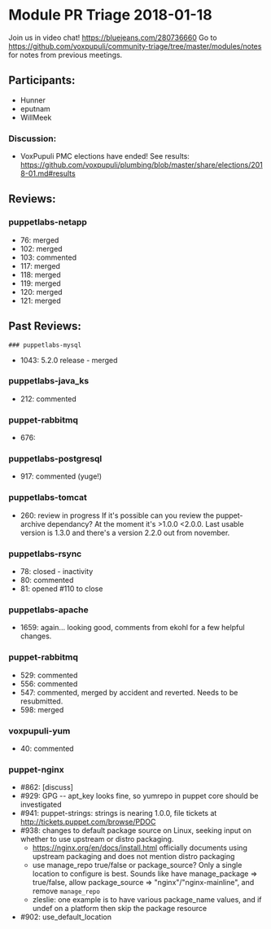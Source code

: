 # Module PR Triage 2018-01-18

Join us in video chat! https://bluejeans.com/280736660
Go to https://github.com/voxpupuli/community-triage/tree/master/modules/notes for notes from previous meetings.


## Participants:
* Hunner
* eputnam
* WillMeek

### Discussion:
* VoxPupuli PMC elections have ended! See results: https://github.com/voxpupuli/plumbing/blob/master/share/elections/2018-01.md#results


## Reviews:
### puppetlabs-netapp
* 76: merged
* 102: merged
* 103: commented
* 117: merged
* 118: merged
* 119: merged
* 120: merged
* 121: merged

## Past Reviews:
    ### puppetlabs-mysql
* 1043: 5.2.0 release - merged

### puppetlabs-java_ks
* 212: commented

### puppet-rabbitmq
* 676: 
    
### puppetlabs-postgresql
* 917: commented (yuge!)

### puppetlabs-tomcat
* 260: review in progress
If it's possible can you review the puppet-archive dependancy? At the moment it's >1.0.0 <2.0.0. Last usable version is 1.3.0 and there's a version 2.2.0 out from november.

### puppetlabs-rsync
* 78: closed - inactivity
* 80: commented
* 81: opened #110 to close
    
### puppetlabs-apache
* 1659: again... looking good, comments from ekohl for a few helpful changes.



### puppet-rabbitmq
- 529: commented
- 556: commented
- 547: commented, merged by accident and reverted. Needs to be resubmitted.
- 598: merged



### voxpupuli-yum
* 40: commented

### puppet-nginx
* #862: [discuss]
* #929: GPG -- apt_key looks fine, so yumrepo in puppet core should be investigated
* #941: puppet-strings: strings is nearing 1.0.0, file tickets at http://tickets.puppet.com/browse/PDOC
* #938: changes to default package source on Linux, seeking input on whether to use upstream or distro packaging.
  * https://nginx.org/en/docs/install.html officially documents using upstream packaging and does not mention distro packaging
  * use manage_repo true/false or package_source? Only a single location to configure is best. Sounds like have manage_package => true/false, allow package_source => "nginx"/"nginx-mainline", and remove `manage_repo`
  * zleslie: one example is to have various package_name values, and if undef on a platform then skip the package resource
* #902: use_default_location


